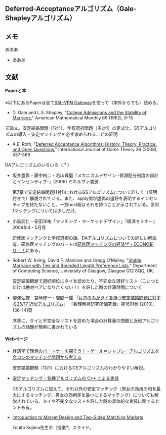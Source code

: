 ## Deferred-Acceptanceアルゴリズム（Gale-Shapleyアルゴリズム）


## メモ

あああ

* あああ

## 文献

#### Paperと本

※以下にあるPaperは全て[SSL-VPN Gateway](https://gateway.itc.u-tokyo.ac.jp/dana-na/auth/url_default/welcome.cgi)を使って（学外からでも）読める。
  
* D. Gale and L.S. Shapley, "[College Admissions and the Stability of Marriage](http://www.jstor.org/stable/2312726)," American Mathematical Monthly 69 (1962), 9-15  

元論文。安定結婚問題（1対1）、学校選択問題（多対1）の定式化、GSアルゴリズムの導入・安定マッチングを必ず求められることの証明  
  

* A.E. Roth, "[Deferred Acceptance Algorithms: History, Theory, Practice, and Open Questions](http://link.springer.com/article/10.1007/s00182-008-0117-6)," International Journal of Game Theory 36 (2008), 537-569  

DAアルゴリズムのいろいろ（？）  
  
* 坂井豊貴・藤中裕二・若山琢磨『メカニズムデザイン -資源配分制度の設計とインセンティブ-』(2008) ミネルヴァ書房  

  第7章で安定結婚問題(1対1)におけるGSアルゴリズムについて詳しく（証明付きで）解説されている。また、apply側が虚偽の選好を表明するインセンティブを持たないこと、一方host側はそれを持つことが示されている。多対1マッチングについては少しだけ。  


* 小島武仁・安田洋祐「マッチング・マーケットデザイン」『経済セミナー』2009年4・5月号  

  研修医マッチングと学校選択の話。DAアルゴリズムについての詳しい解説有。研修医マッチングのパートは[研修医マッチングの経済学 - ECONO斬り！！](http://blog.livedoor.jp/yagena/archives/50536286.html)にある。  


* Robert W. Irving, David F. Manlove and Gregg O’Malley, "[Stable Marriage with Ties and Bounded Length Preference Lists](http://dcs.gla.ac.uk/publications/PAPERS/8279/SMTI-bounded.pdf)," Department of Computing Science, University of Glasgow, Glasgow G12 8QQ, UK.  

  安定結婚問題で選好順位にタイを認めたり、不完全な選好リスト（こいつとだけは絶対ペアになりたくない！）を許した時の計算時間について  

* 柳澤弘揮・宮崎修一・岩間一雄 「[片方のみがタイを持つ安定結婚問題に対する25/17 近似アルゴリズム](http://www.kurims.kyoto-u.ac.jp/~kyodo/kokyuroku/contents/pdf/1691-21.pdf)」 『数理解析研究所講究録』第1691巻 (2010), 136-141頁  

  序章に、タイと不完全なリストを認めた場合の計算量の問題と近似アルゴリズムの話題が簡単に書かれている  


#### Webページ

* [経済学で理想のパートナーを探そう！ - ゲール＝シャプレーアルゴリズムを合コンのマッチング問題から考える](http://toyokeizai.net/articles/-/11584)  

  安定結婚問題（1対1）におけるGSアルゴリズムのわかりやすい解説。  


* [安定マッチング - 各種アルゴリズムの C++ による実装](http://www.prefield.com/algorithm/misc/stable_matching.html)  

  GSアルゴリズムに加えて、それ以外の安定マッチング（男女の効用の和を最大にするマッチング、男女の効用差を最小にするマッチング）についても解説されている。タイや不完全なリストを許した時の具体的な実装に関するヒントも有。  


* [Introduction to Market Design and Two-Sided Matching Markets](https://docs.google.com/viewer?a=v&pid=sites&srcid=ZGVmYXVsdGRvbWFpbnxmdWhpdG9rb2ppbWFlY29ub21pY3N8Z3g6NmVkYWU1ZGU5NDZkMWZh)  

  Fuhito Kojima先生の（授業?）スライド。  




